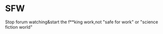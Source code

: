 SFW
===

Stop forum watching&amp;start the f**king work,not "safe for work" or "science fiction world"
